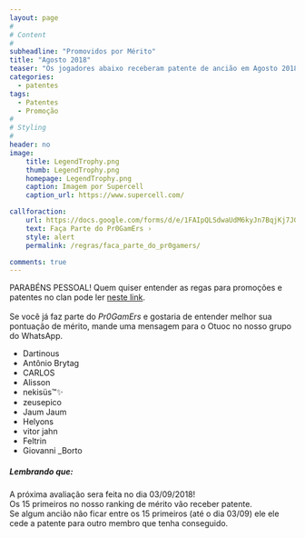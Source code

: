 ```yaml
---
layout: page
#
# Content
#
subheadline: "Promovidos por Mérito"
title: "Agosto 2018"
teaser: "Os jogadores abaixo receberam patente de ancião em Agosto 2018"
categories:
  - patentes
tags:
  - Patentes
  - Promoção
#
# Styling
#
header: no
image:
    title: LegendTrophy.png
    thumb: LegendTrophy.png
    homepage: LegendTrophy.png
    caption: Imagem por Supercell
    caption_url: https://www.supercell.com/

callforaction:
    url: https://docs.google.com/forms/d/e/1FAIpQLSdwaUdM6kyJn7BqjKj7JGmlGeXA_jmRmz4-gGg0UPNZ3GE2gg/viewform
    text: Faça Parte do Pr0GamErs ›
    style: alert
    permalink: /regras/faca_parte_do_pr0gamers/

comments: true    
---
```


PARABÉNS PESSOAL!
Quem quiser entender as regas para promoções e patentes no clan pode ler <a href="/regras/">neste link</a>.<br><br>
Se você já faz parte do <em>Pr0GamErs</em> e gostaria de entender melhor sua pontuação de mérito, mande uma mensagem para o Otuoc no nosso grupo do WhatsApp.

<ul>
<li>Dartinous</li>
<li>Antônio Brytag</li>
<li>CARLOS</li>
<li>Alisson</li>
<li>nekisüs™✨</li>
<li>zeusepico</li>
<li>Jaum Jaum</li>
<li>Helyons</li>
<li>vitor jahn</li>
<li>Feltrin</li>
<li>Giovanni _Borto</li>
</ul>

##### Lembrando que:

A próxima avaliação sera feita no dia 03/09/2018! <br>
Os 15 primeiros no nosso ranking de mérito vão receber patente. <br>
Se algum ancião não ficar entre os 15 primeiros (até o dia 03/09) ele ele cede a patente para outro membro que tenha conseguido.
